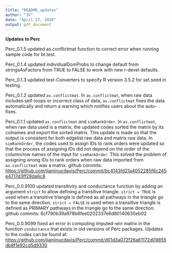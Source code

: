 ```yaml
---
title: "README_updates"
author: "JV"
date: "April 27, 2020"
output: pdf_document
---
```


**Updates to Perc**

Perc_0.1.5 updated as.conflictmat function to correct error when running sample code for bt.test.

Perc_0.1.4 updated individualDomProbs to change default from stringsAsFactors from TRUE to FALSE to work with new r-devel defaults.

Perc_0.1.3 updated test-Converters to specify R version 3.5.2 for set.seed in testing.

Perc_0.1.2 updated `as.conflictmat`. In `as.conflictmat`, when raw data includes self-loops or incorrect class of data, `as.conflictmat` fixes the data automatically and return a warning which notifies users about the auto-fixes. 

Perc_0.1.1 updated `as.conflictmat` and `simRankOrder`. In `as.conflictmat`, when raw data used is a matrix, the updated codes sorted the matrix by its colnames and export the sorted matrix. This update is made so that the output is consistent for both edgelist raw data and matrix raw data. In `simRankOrder`, the codes used to assign IDs to rank orders were updated so that the process of assigning IDs did not depend on the order of the column/row names of the input for `simRankOrder`. This solved the problem of assigning wrong IDs to rank orders when raw data imported from `as.conflictmat` was a matrix. github commits: https://github.com/jianjinucdavis/Perc/commit/bc4143fd21a4052285f6c245e4717d3ff28da6c8

Perc_0.0.9100 updated transitivity and conductance function by adding an argument `strict` to allow defining a transitive triangle. `strict = TRUE` is used when a transitive triangle is defined as all pathways in the triangle go to the same direction. `strict = FALSE` is used when a transitive triangle is defined as PRIMARY pathways in the triangle go to the same direction. github commits: 6cf790b39a978b8fee0202337e6d80140630eb02

Perc_0.0.9099 fixed an error in computing imputed-win matrix in the function `conductance` that exists in old versions of Perc packages. Updates to the codes can be found at: https://github.com/jianjinucdavis/Perc/commit/d01d3a072f26a61172d09855db8f1e92cd5d9330

